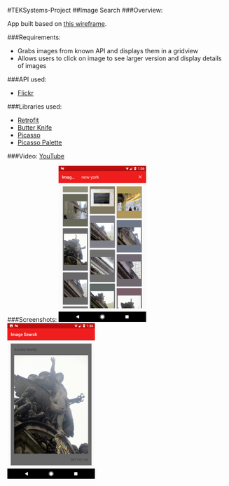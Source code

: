#TEKSystems-Project
##Image Search
###Overview:

App built based on <a href="https://github.com/chris-shum/Verizon-Project/blob/master/Android%20Exercise.pdf">this wireframe</a>.

###Requirements:
- Grabs images from known API and displays them in a gridview
- Allows users to click on image to see larger version and display details of images

###API used:
- <a href = "https://www.flickr.com/services/api/">Flickr</a>

###Libraries used:
- <a href = "https://square.github.io/retrofit/">Retrofit</a>
- <a href = "http://jakewharton.github.io/butterknife/">Butter Knife</a>
- <a href = "http://square.github.io/picasso/">Picasso</a>
- <a href = "https://github.com/florent37/PicassoPalette">Picasso Palette</a>
 
###Video:
<a href = "https://youtu.be/CFGlZ7S66ig">YouTube</a>

###Screenshots:
 <img src="1.png" width="200">
 <img src="2.png" width="200">
